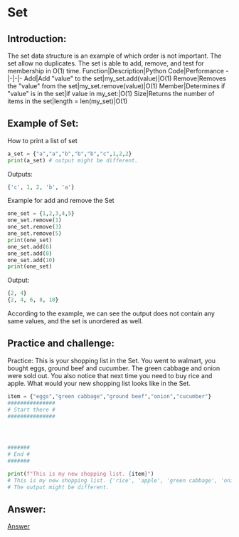 # Set
## Introduction:
The set data structure is an example of which order is not important. The set allow no duplicates. The set is able to add, remove, and test for membership in O(1) time.
Function|Description|Python Code|Performance
-|-|-|-
Add|Add "value" to the set|my_set.add(value)|O(1)
Remove|Removes the "value" from the set|my_set.remove(value)|O(1)
Member|Determines if "value" is in the set|if value in my_set:|O(1)
Size|Returns the number of items in the set|length = len(my_set)|O(1)

## Example of Set:
How to print a list of set
```python
a_set = {"a","a","b","b","b","c",1,2,2}
print(a_set) # output might be different.

```
Outputs:
```python
{'c', 1, 2, 'b', 'a'}
```
Example for add and remove the Set
```python
one_set = {1,2,3,4,5}
one_set.remove(1)
one_set.remove(3)
one_set.remove(5)
print(one_set)
one_set.add(6)
one_set.add(8)
one_set.add(10)
print(one_set)
```
Output:
```python
{2, 4}
{2, 4, 6, 8, 10}
```
According to the example, we can see the output does not contain any same values, and the set is unordered as well.
## Practice and challenge:
Practice: This is your shopping list in the Set. You went to walmart, you bought eggs, ground beef and cucumber. The green cabbage and onion were sold out. You also notice that next time you need to buy rice and apple. What would your new shopping list looks like in the Set.
```python
item = {"eggs","green cabbage","ground beef","onion","cucumber"}
###############
# Start there #
###############




#######
# End #
#######

print(f"This is my new shopping list. {item}")
# This is my new shopping list. {'rice', 'apple', 'green cabbage', 'onion'}
# The output might be different.
```
## Answer:
[Answer](LL/setAnswer.py)
